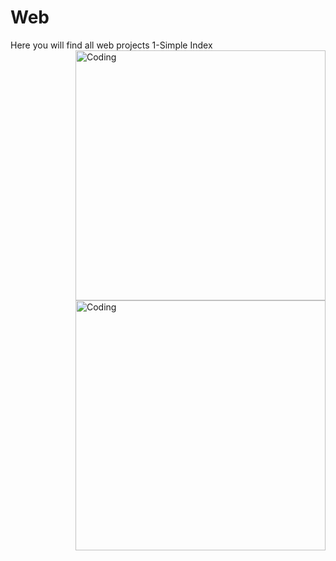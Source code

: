 # Web
Here you will find all web projects
1-Simple Index
<br>
<img align="right" alt="Coding" width="400" src="https://i.ibb.co/djTn2ch/1.png">
<br>
<br>
<br>
<br>
<br>
<br>
<br>
<br>
<br>
<br>
<br>

<img align="right" alt="Coding" width="400" src="https://i.ibb.co/CJCwDJk/2.png">
